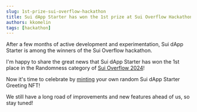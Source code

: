 ```yaml
---
slug: 1st-prize-sui-overflow-hackathon
title: Sui dApp Starter has won the 1st prize at Sui Overflow Hackathon 2024
authors: kkomelin
tags: [hackathon]
---
```


After a few months of active development and experimentation, Sui dApp Starter is among the winners of the Sui Overflow hackathon.

<!--truncate-->

I'm happy to share the great news that Sui dApp Starter has won the 1st place in the Randomness category of <a target="_blank" rel="noopener noreferrer" href="https://blog.sui.io/2024-sui-overflow-hackathon-winners">Sui Overflow 2024</a>! 

Now it's time to celebrate by [minting](https://demo.sui-dapp-starter.dev/) your own random Sui dApp Starter Greeting NFT!

We still have a long road of improvements and new features ahead of us, so stay tuned!
